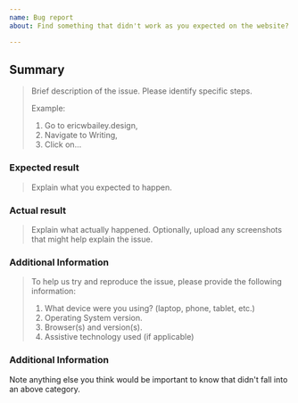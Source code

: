 ```yaml
---
name: Bug report
about: Find something that didn't work as you expected on the website? Let me know!

---
```


## Summary

> Brief description of the issue. Please identify specific steps.
>
> Example:
> 1. Go to ericwbailey.design,
> 2. Navigate to Writing,
> 3. Click on…

### Expected result

> Explain what you expected to happen.

### Actual result

> Explain what actually happened.
> Optionally, upload any screenshots that might help explain the issue.

### Additional Information

> To help us try and reproduce the issue, please provide the following information:
> 1. What device were you using? (laptop, phone, tablet, etc.)
> 2. Operating System version.
> 3. Browser(s) and version(s).
> 4. Assistive technology used (if applicable)

### Additional Information

Note anything else you think would be important to know that didn't fall into an above category.
